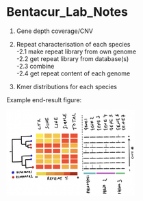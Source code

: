 # Bentacur_Lab_Notes

1. Gene depth coverage/CNV

2. Repeat characterisation of each species  
    -2.1 make repeat library from own genome  
    -2.2 get repeat library from database(s)  
    -2.3 combine  
    -2.4 get repeat content of each genome  

3. Kmer distributions for each species

Example end-result figure: 
  
  
<img
  src="/images/examplefig.png"
  style="display: inline-block; margin: 0 auto; max-width: 300px">


